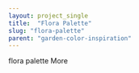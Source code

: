 ```yaml
---
layout: project_single
title:  "Flora Palette"
slug: "flora-palette"
parent: "garden-color-inspiration"
---
```

flora palette                                                                                                                                                     More